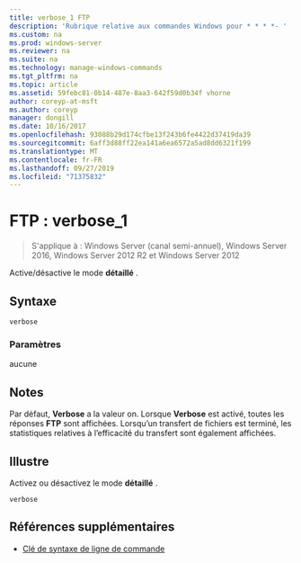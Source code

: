 ```yaml
---
title: verbose_1 FTP
description: 'Rubrique relative aux commandes Windows pour * * * *- '
ms.custom: na
ms.prod: windows-server
ms.reviewer: na
ms.suite: na
ms.technology: manage-windows-commands
ms.tgt_pltfrm: na
ms.topic: article
ms.assetid: 59febc81-0b14-487e-8aa3-642f59d0b34f vhorne
author: coreyp-at-msft
ms.author: coreyp
manager: dongill
ms.date: 10/16/2017
ms.openlocfilehash: 93088b29d174cfbe13f243b6fe4422d37419da39
ms.sourcegitcommit: 6aff3d88ff22ea141a6ea6572a5ad8dd6321f199
ms.translationtype: MT
ms.contentlocale: fr-FR
ms.lasthandoff: 09/27/2019
ms.locfileid: "71375832"
---
```

# <a name="ftp-verbose_1"></a>FTP : verbose_1

>S'applique à : Windows Server (canal semi-annuel), Windows Server 2016, Windows Server 2012 R2 et Windows Server 2012

Active/désactive le mode **détaillé** .   
## <a name="syntax"></a>Syntaxe  
```  
verbose  
```  
### <a name="parameters"></a>Paramètres  
aucune  
## <a name="remarks"></a>Notes  
Par défaut, **Verbose** a la valeur on.  Lorsque **Verbose** est activé, toutes les réponses **FTP** sont affichées.  Lorsqu’un transfert de fichiers est terminé, les statistiques relatives à l’efficacité du transfert sont également affichées.  
## <a name="BKMK_Examples"></a>Illustre  
Activez ou désactivez le mode **détaillé** .  
```  
verbose  
```  
## <a name="additional-references"></a>Références supplémentaires  
-   [Clé de syntaxe de ligne de commande](command-line-syntax-key.md)  
